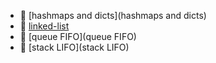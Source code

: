 * 📂 [hashmaps and dicts](hashmaps and dicts)
* 📂 [linked-list](linked-list)
* 📂 [queue FIFO](queue FIFO)
* 📂 [stack LIFO](stack LIFO)
